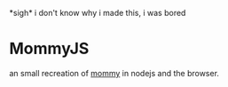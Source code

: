\*sigh\* i don't know why i made this, i was bored

# MommyJS
an small recreation of [mommy](https://github.com/FWDekker/mommy) in nodejs and the browser.
